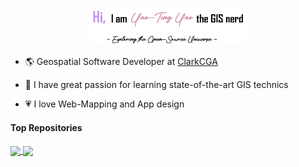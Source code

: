 <p align="center"><a href="https://yaotingyao.github.io/"><img width="50%" alt="Hello, I'm Yao-Ting!" src="./image/header.png" /></a></p>

- 🌎 Geospatial Software Developer at [ClarkCGA](https://github.com/ClarkCGA)

- 🌱 I have great passion for learning state-of-the-art GIS technics

- 💗 I love Web-Mapping and App design


#### Top Repositories


<a href="https://github.com/ClarkCGA/UDef-ARP">
  <img align="center" src="https://github-readme-stats.vercel.app/api/pin/?username=ClarkCGA&repo=UDef-ARP&theme=material-palenight" />
</a><a href="https://github.com/YaoTingYao/yaotingyao.github.io">
  <img align="center" src="https://github-readme-stats.vercel.app/api/pin/?username=YaoTingYao&repo=yaotingyao.github.io&theme=material-palenight" />
</a>
